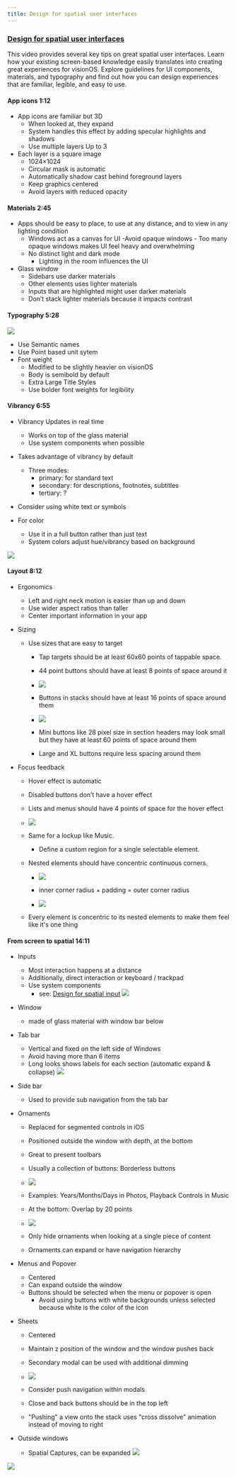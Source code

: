 ```yaml
---
title: Design for spatial user interfaces
---
```


### [Design for spatial user interfaces](https://developer.apple.com/videos/play/wwdc2023/10076/)

This video provides several key tips on great spatial user interfaces. Learn how your existing screen-based knowledge easily translates into creating great experiences for visionOS. Explore guidelines for UI components, materials, and typography and find out how you can design experiences that are familiar, legible, and easy to use.


#### App icons 1:12

- App icons are familiar but 3D
    - When looked at, they expand
    - System handles this effect by adding specular highlights and shadows
    - Use multiple layers Up to 3
- Each layer is a square image
    - 1024×1024
    - Circular mask is automatic
    - Automatically shadow cast behind foreground layers
    - Keep graphics centered
    - Avoid layers with reduced opacity


#### Materials 2:45

- Apps should be easy to place, to use at any distance, and to view in any lighting condition
    - Windows act as a canvas for UI
        -Avoid opaque windows
            - Too many opaque windows makes UI feel heavy and overwhelming
    - No distinct light and dark mode
        - Lighting in the room influences the UI
- Glass window
    - Sidebars use darker materials
    - Other elements uses lighter materials
    - Inputs that are highlighted might user darker materials
    - Don’t stack lighter materials because it impacts contrast


#### Typography 5:28

![](https://www.wwdcnotes.com/images/notes/wwdc23/10076/TextWeight.jpeg)

- Use Semantic names
- Use Point based unit sytem
- Font weight
    - Modified to be slightly heavier on visionOS
    - Body is semibold by default
    - Extra Large Title Styles
    - Use bolder font weights for legibility

#### Vibrancy 6:55
- Vibrancy Updates in real time
    - Works on top of the glass material
    - Use system components when possible
- Takes advantage of vibrancy by default
    - Three modes:
        - primary: for standard text
        - secondary: for descriptions, footnotes, subtitles
        - tertiary: ?

- Consider using white text or symbols
- For color
    - Use it in a full button rather than just text
    - System colors adjust hue/vibrancy based on background

![](https://www.wwdcnotes.com/images/notes/wwdc23/10076/ColoredButtons.jpeg)

#### Layout 8:12

- Ergonomics
    - Left and right neck motion is easier than up and down
    - Use wider aspect ratios than taller
    - Center important information in your app
- Sizing
    - Use sizes that are easy to target
        - Tap targets should be at least 60x60 points of tappable space.
        - 44 point buttons should have at least 8 points of space around it
        - ![](https://www.wwdcnotes.com/images/notes/wwdc23/10076/ButtonTargetArea.jpeg)

        - Buttons in stacks should have at least 16 points of space around them
        - ![](https://www.wwdcnotes.com/images/notes/wwdc23/10076/ButtonsGap.jpeg)
        - Mini buttons like 28 pixel size in section headers may look small but they have at least 60 points of space around them
        - Large and XL buttons require less spacing around them

- Focus feedback
    - Hover effect is automatic
    - Disabled buttons don’t have a hover effect
    - Lists and menus should have 4 points of space for the hover effect
    - ![](https://www.wwdcnotes.com/images/notes/wwdc23/10076/ButtonContainerGap.jpeg)

    - Same for a lockup like Music.
        - Define a custom region for a single selectable element.
    - Nested elements should have concentric continuous corners.
        - ![](https://www.wwdcnotes.com/images/notes/wwdc23/10076/NestedCornerRadius.jpeg)

        - inner corner radius + padding = outer corner radius
        - ![](https://www.wwdcnotes.com/images/notes/wwdc23/10076/OutsideCornerRadiusCalc.jpeg)

    - Every element is concentric to its nested elements to make them feel like it's one thing

#### From screen to spatial 14:11

- Inputs
    - Most interaction happens at a distance
    - Additionally, direct interaction or keyboard / trackpad
    - Use system components
        - see: [Design for spatial input](https://developer.apple.com/videos/play/wwdc2023/10073)
![](https://www.wwdcnotes.com/images/notes/wwdc23/10076/SystemComponents.jpeg)

- Window
    - made of glass material with window bar below

- Tab bar
    - Vertical and fixed on the left side of Windows
    - Avoid having more than 6 items
    - Long looks shows labels for each section (automatic expand & collapse)
![](https://www.wwdcnotes.com/images/notes/wwdc23/10076/TabBarLongLook.jpeg)

- Side bar
    - Used to provide sub navigation from the tab bar

- Ornaments
    - Replaced for segmented controls in iOS
    - Positioned outside the window with depth, at the bottom
    - Great to present toolbars
    - Usually a collection of buttons: Borderless buttons
    - ![](https://www.wwdcnotes.com/images/notes/wwdc23/10076/OrnamentButtons.jpeg)


    - Examples: Years/Months/Days in Photos, Playback Controls in Music
    - At the bottom: Overlap by 20 points
    - ![](https://www.wwdcnotes.com/images/notes/wwdc23/10076/OrnamentGap.jpeg)

    - Only hide ornaments when looking at a single piece of content
    - Ornaments can expand or have navigation hierarchy

- Menus and Popover
    - Centered
    - Can expand outside the window
    - Buttons should be selected when the menu or popover is open
        - Avoid using buttons with white backgrounds unless selected because white is the color of the icon
- Sheets
    - Centered
    - Maintain z position of the window and the window pushes back
    - Secondary modal can be used with additional dimming

    - ![](https://www.wwdcnotes.com/images/notes/wwdc23/10076/NestedModals.jpeg)

    - Consider push navigation within modals
    - Close and back buttons should be in the top left
    - "Pushing" a view onto the stack uses "cross dissolve" animation instead of moving to right

- Outside windows
    - Spatial Captures, can be expanded
![](https://www.wwdcnotes.com/images/notes/wwdc23/10076/OutsideViews.jpeg)

![](https://hackmd.io/_uploads/H1qZ3Bnn3.png)

